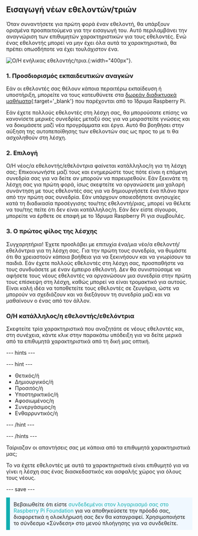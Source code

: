 ## Εισαγωγή νέων εθελοντών/τριών

Όταν συναντήσετε για πρώτη φορά έναν εθελοντή, θα υπάρξουν ορισμένα προαπαιτούμενα για την εισαγωγή του. Αυτό περιλαμβάνει την αναγνώριση των επιθυμητών χαρακτηριστικών για τους εθελοντές. Ενώ ένας εθελοντής μπορεί να μην έχει όλα αυτά τα χαρακτηριστικά, θα πρέπει οπωσδήποτε να έχει τουλάχιστον ένα.

![Ο/Η ενήλικας εθελοντής/τρια.](images/Safeguarding_Course_Assets_V2_Image31280x1933.png){:width="400px"}.
### 1. Προσδιορισμός εκπαιδευτικών αναγκών

Εάν οι εθελοντές σας θέλουν κάποια περαιτέρω εκπαίδευση ή υποστήριξη, μπορείτε να τους κατευθύνετε στα [δωρεάν διαδικτυακά μαθήματα](https://www.futurelearn.com/partners/raspberry-pi){:target='_blank'} που παρέχονται από το Ίδρυμα Raspberry Pi.

Εάν έχετε πολλούς εθελοντές στη λέσχη σας, θα μπορούσατε επίσης να κανονίσετε μερικές συνεδρίες μεταξύ σας για να μοιραστείτε γνώσεις και να δοκιμάσετε μαζί νέα προγράμματα και έργα. Αυτό θα βοηθήσει στην αύξηση της αυτοπεποίθησης των εθελοντών σας ως προς το με τι θα ασχοληθούν στη λέσχη.

### 2. Επιλογή

Ο/Η νέος/α εθελοντής/εθελόντρια φαίνεται κατάλληλος/η για τη λέσχη σας; Επικοινωνήστε μαζί τους και ενημερώστε τους πότε είναι η επόμενη συνεδρία σας για να δείτε αν μπορούν να παρευρεθούν. Εάν ξεκινάτε τη λέσχη σας για πρώτη φορά, ίσως σκεφτείτε να οργανώσετε μια χαλαρή συνάντηση με τους εθελοντές σας για να δημιουργήσετε ένα πλάνο πριν από την πρώτη σας συνεδρία. Εάν υπάρχουν οποιεσδήποτε ανησυχίες κατά τη διαδικασία προσέγγισης του/της εθελοντή/ριας, μπορεί να θέλετε να του/της πείτε ότι δεν είναι κατάλληλος/η. Εάν δεν είστε σίγουροι, μπορείτε να έρθετε σε επαφή με το Ίδρυμα Raspberry Pi για συμβουλές.

### 3. Ο πρώτος φίλος της λέσχης

Συγχαρητήρια! Έχετε προσλάβει με επιτυχία ένα/μια νέο/α εθελοντή/εθελόντρια για τη λέσχη σας. Για την πρώτη τους συνεδρία, να θυμάστε ότι θα χρειαστούν κάποια βοήθεια για να ξεκινήσουν και να γνωρίσουν τα παιδιά. Εάν έχετε πολλούς εθελοντές στη λέσχη σας, προσπαθήστε να τους συνδυάσετε με έναν έμπειρο εθελοντή. Δεν θα συνιστούσαμε να αφήσετε τους νέους εθελοντές να οργανώσουν μια συνεδρία στην πρώτη τους επίσκεψη στη λέσχη, καθώς μπορεί να είναι τρομακτικό για αυτούς. Είναι καλή ιδέα να τοποθετείτε τους εθελοντές σε ζευγάρια, ώστε να μπορούν να σχεδιάζουν και να διεξάγουν τη συνεδρία μαζί και να μαθαίνουν ο ένας από τον άλλον.

### Ο/Η κατάλληλος/η εθελοντής/εθελόντρια

Σκεφτείτε τρία χαρακτηριστικά που αναζητάτε σε νέους εθελοντές και, στη συνέχεια, κάντε κλικ στην παρακάτω υπόδειξη για να δείτε μερικά από τα επιθυμητά χαρακτηριστικά από τη δική μας οπτική.

--- hints ---

--- hint ---

* Θετικός/ή
* Δημιουργικός/ή
* Προσιτός/ή
* Υποστηρικτικός/ή
* Αφοσιωμένος/η
* Συνεργάσιμος/η
* Ενθαρρυντικός/ή

--- /hint ---

--- /hints ---

Ταίριαζαν οι απαντήσεις σας με κάποια από τα επιθυμητά χαρακτηριστικά μας;

Το να έχετε εθελοντές με αυτά τα χαρακτηριστικά είναι επιθυμητό για να γίνει η λέσχη σας ένας διασκεδαστικός και ασφαλής χώρος για όλους τους νέους.

--- save ---

<p style="border-left: solid; border-width:10px; border-color: #0faeb0; background-color: aliceblue; padding: 10px;">
Βεβαιωθείτε ότι είστε <span style="color: #0faeb0">συνδεδεμένοι στον λογαριασμό σας στο Raspberry Pi Foundation</span> για να αποθηκεύσετε την πρόοδό σας, διαφορετικά η ολοκλήρωσή σας δεν θα καταγραφεί. Χρησιμοποιήστε το σύνδεσμο «Σύνδεση» στο μενού πλοήγησης για να συνδεθείτε.
</p>
